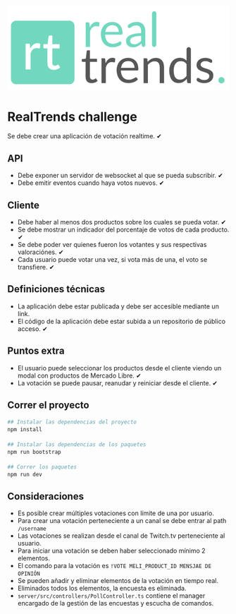 ![RealTrends](./logo.svg "RealTrends")

# RealTrends challenge
Se debe crear una aplicación de votación realtime. ✔

## API
* Debe exponer un servidor de websocket al que se pueda subscribir. ✔
* Debe emitir eventos cuando haya votos nuevos. ✔

## Cliente
* Debe haber al menos dos productos sobre los cuales se pueda votar. ✔
* Se debe mostrar un indicador del porcentaje de votos de cada producto. ✔
* Se debe poder ver quienes fueron los votantes y sus respectivas valoraciónes. ✔
* Cada usuario puede votar una vez, si vota más de una, el voto se transfiere. ✔

## Definiciones técnicas
* La aplicación debe estar publicada y debe ser accesible mediante un link.
* El código de la aplicación debe estar subida a un repositorio de público acceso. ✔

## Puntos extra
* El usuario puede seleccionar los productos desde el cliente viendo un modal con productos de Mercado Libre. ✔
* La votación se puede pausar, reanudar y reiniciar desde el cliente. ✔

## Correr el proyecto
```bash
## Instalar las dependencias del proyecto
npm install

## Instalar las dependencias de los paquetes
npm run bootstrap

## Correr los paquetes
npm run dev
```


## Consideraciones
* Es posible crear múltiples votaciones con límite de una por usuario.
* Para crear una votación perteneciente a un canal se debe entrar al path `/username`
* Las votaciones se realizan desde el canal de Twitch.tv perteneciente al usuario.
* Para iniciar una votación se deben haber seleccionado mínimo 2 elementos.
* El comando para la votación es `!VOTE MELI_PRODUCT_ID MENSJAE DE OPINIÓN`
* Se pueden añadir y eliminar elementos de la votación en tiempo real.
* Eliminados todos los elementos, la encuesta es eliminada.
* `server/src/controllers/PollController.ts` contiene el manager encargado de la gestión de las encuestas y escucha de comandos.